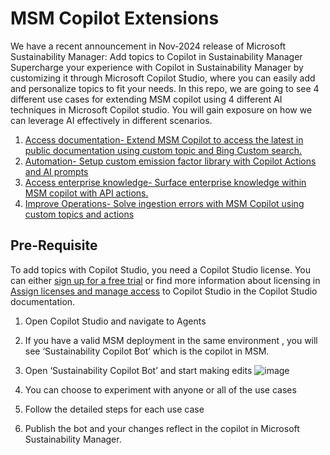 # MSM Copilot Extensions

We have a recent announcement in Nov-2024 release of Microsoft Sustainability Manager: Add topics to Copilot in Sustainability Manager
 Supercharge your experience with Copilot in Sustainability Manager by customizing it through Microsoft Copilot Studio, where you can easily add and personalize topics to fit your needs. 
In this repo, we are going to see 4 different use cases for extending MSM copilot using  4 different AI techniques in Microsoft Copilot studio. You will gain exposure on how we can leverage AI effectively in different scenarios.
1.	[Access documentation- Extend MSM Copilot to access the latest in public documentation using custom topic and Bing Custom search.](https://github.com/MS-Sustainability-Resources/msm-copilot-extensions/blob/main/access_public_info/README.md)
2.	[Automation- Setup custom emission factor library with Copilot Actions and AI prompts](https://github.com/MS-Sustainability-Resources/msm-copilot-extensions/blob/main/setup_custom_factor_library/README.md)
3.	[Access enterprise knowledge- Surface enterprise knowledge within MSM copilot with API actions.](https://github.com/MS-Sustainability-Resources/msm-copilot-extensions/blob/main/invoke_enterprise_api/README.md)
4.	[Improve Operations- Solve ingestion errors with MSM Copilot using custom topics and actions](https://github.com/MS-Sustainability-Resources/msm-copilot-extensions/blob/main/README.md)

## Pre-Requisite
To add topics with Copilot Studio, you need a Copilot Studio license. You can either [sign up for a free trial](https://learn.microsoft.com/en-us/microsoft-copilot-studio/sign-up-individual) or find more information about licensing in [Assign licenses and manage access](https://learn.microsoft.com/en-us/microsoft-copilot-studio/requirements-licensing?tabs=web) to Copilot Studio in the Copilot Studio documentation.
1.	Open Copilot Studio and navigate to Agents
2.	If you have a valid MSM deployment in the same environment , you will see ‘Sustainability Copilot Bot’ which is the copilot in MSM.
3.	Open ‘Sustainability Copilot Bot’ and start making edits
   ![image](https://github.com/user-attachments/assets/ed2ed289-0171-438b-8d23-608ab9300e97)

4.	You can choose to experiment  with anyone or all of the use cases
5.	Follow the detailed steps for each use case
6.	Publish the bot and your changes reflect in the copilot in Microsoft Sustainability Manager.

